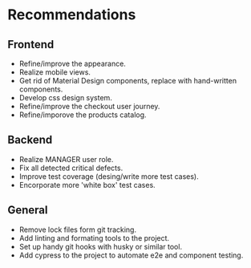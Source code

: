 # Recommendations

## Frontend

- Refine/improve the appearance.
- Realize mobile views.
- Get rid of Material Design components, replace with hand-written
  components.
- Develop css design system.
- Refine/improve the checkout user journey.
- Refine/imporove the products catalog.

## Backend

- Realize MANAGER user role.
- Fix all detected critical defects.
- Improve test coverage (desing/write more test cases).
- Encorporate more 'white box' test cases.

## General

- Remove lock files form git tracking.
- Add linting and formating tools to the project.
- Set up handy git hooks with husky or similar tool.
- Add cypress to the project to automate e2e and component testing.
